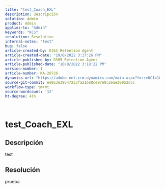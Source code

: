 ```yaml
---
title: "test_Coach_EXL"
description: Descripción
solution: Admin
product: Admin
applies-to: "Admin"
keywords: "KCS"
resolution: Resolution
internal-notes: "test"
bug: false
article-created-by: D365 Retention Agent
article-created-date: "10/8/2022 3:17:26 PM"
article-published-by: D365 Retention Agent
article-published-date: "10/8/2022 3:18:22 PM"
version-number: 1
article-number: KA-20726
dynamics-url: "https://adobe-ent.crm.dynamics.com/main.aspx?forceUCI=1&pagetype=entityrecord&etn=knowledgearticle&id=9f864f4f-1c47-ed11-bba2-0022480861dd"
source-git-commit: ee953e39547223fa21b88ce97e9c2eae30952d3c
workflow-type: tm+mt
source-wordcount: '12'
ht-degree: 41%

---
```


# test_Coach_EXL

## Descripción

test

## Resolución


prueba
